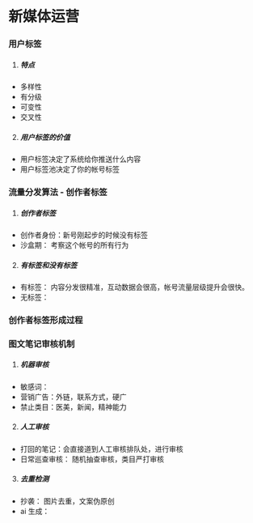 # 新媒体运营

### 用户标签

1. ##### 特点

- 多样性
- 有分级
- 可变性
- 交叉性

2. ##### 用户标签的价值

- 用户标签决定了系统给你推送什么内容
- 用户标签池决定了你的帐号标签

### 流量分发算法 - 创作者标签

1. ##### 创作者标签

- 创作者身份：新号刚起步的时候没有标签
- 沙盒期： 考察这个帐号的所有行为

2. ##### 有标签和没有标签

- 有标签： 内容分发很精准，互动数据会很高，帐号流量层级提升会很快。
- 无标签：

### 创作者标签形成过程

### 图文笔记审核机制

1. ##### 机器审核

- 敏感词：
- 营销广告：外链，联系方式，硬广
- 禁止类目：医美，新闻，精神能力

2. ##### 人工审核

- 打回的笔记：会直接道到人工审核排队处，进行审核
- 日常巡查审核： 随机抽查审核，类目严打审核

3. ##### 去重检测

- 抄袭： 图片去重，文案伪原创
- ai 生成：

<!-- https://search.bilibili.com/all?keyword=%E6%8A%96%E9%9F%B3%E8%BF%90%E8%90%A5%E5%85%A5%E9%97%A8%E5%88%B0%E7%B2%BE%E9%80%9A&from_source=webtop_search&spm_id_from=333.788&search_source=5 -->
